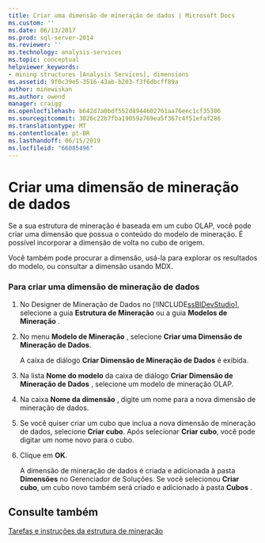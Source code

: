 ```yaml
---
title: Criar uma dimensão de mineração de dados | Microsoft Docs
ms.custom: ''
ms.date: 06/13/2017
ms.prod: sql-server-2014
ms.reviewer: ''
ms.technology: analysis-services
ms.topic: conceptual
helpviewer_keywords:
- mining structures [Analysis Services], dimensions
ms.assetid: 9f0c39e5-3516-43ab-b203-f3f6dbcff89a
author: minewiskan
ms.author: owend
manager: craigg
ms.openlocfilehash: b642d7a0bdf552d8944602761aa76eec1cf35306
ms.sourcegitcommit: 3026c22b7fba19059a769ea5f367c4f51efaf286
ms.translationtype: MT
ms.contentlocale: pt-BR
ms.lasthandoff: 06/15/2019
ms.locfileid: "66085496"
---
```

# <a name="create-a-data-mining-dimension"></a>Criar uma dimensão de mineração de dados
  Se a sua estrutura de mineração é baseada em um cubo OLAP, você pode criar uma dimensão que possua o conteúdo do modelo de mineração. É possível incorporar a dimensão de volta no cubo de origem.  
  
 Você também pode procurar a dimensão, usá-la para explorar os resultados do modelo, ou consultar a dimensão usando MDX.  
  
### <a name="to-create-a-data-mining-dimension"></a>Para criar uma dimensão de mineração de dados  
  
1.  No Designer de Mineração de Dados no [!INCLUDE[ssBIDevStudio](../../includes/ssbidevstudio-md.md)], selecione a guia **Estrutura de Mineração** ou a guia **Modelos de Mineração** .  
  
2.  No menu **Modelo de Mineração** , selecione **Criar uma Dimensão de Mineração de Dados**.  
  
     A caixa de diálogo **Criar Dimensão de Mineração de Dados** é exibida.  
  
3.  Na lista **Nome do modelo** da caixa de diálogo **Criar Dimensão de Mineração de Dados** , selecione um modelo de mineração OLAP.  
  
4.  Na caixa **Nome da dimensão** , digite um nome para a nova dimensão de mineração de dados.  
  
5.  Se você quiser criar um cubo que inclua a nova dimensão de mineração de dados, selecione **Criar cubo**. Após selecionar **Criar cubo**, você pode digitar um nome novo para o cubo.  
  
6.  Clique em **OK**.  
  
     A dimensão de mineração de dados é criada e adicionada à pasta **Dimensões** no Gerenciador de Soluções. Se você selecionou **Criar cubo**, um cubo novo também será criado e adicionado à pasta **Cubos** .  
  
## <a name="see-also"></a>Consulte também  
 [Tarefas e instruções da estrutura de mineração](mining-structure-tasks-and-how-tos.md)  
  
  
